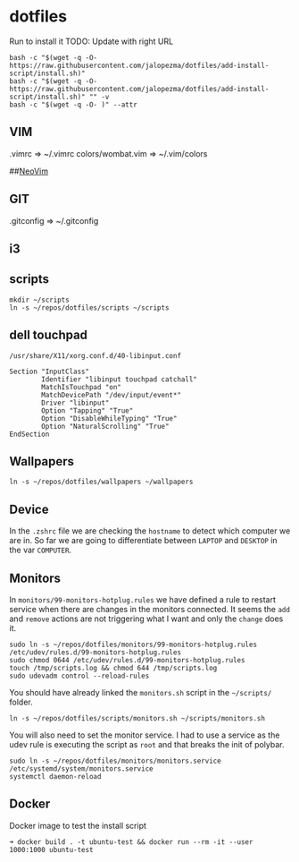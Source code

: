 # dotfiles

Run to install it
TODO: Update with right URL
```
bash -c "$(wget -q -O- https://raw.githubusercontent.com/jalopezma/dotfiles/add-install-script/install.sh)"
bash -c "$(wget -q -O- https://raw.githubusercontent.com/jalopezma/dotfiles/add-install-script/install.sh)" "" -v
bash -c "$(wget -q -O- )" --attr
```

## VIM
.vimrc => ~/.vimrc
colors/wombat.vim => ~/.vim/colors

##[NeoVim](nvim/README.md)

## GIT
.gitconfig => ~/.gitconfig

## i3

## scripts
```
mkdir ~/scripts
ln -s ~/repos/dotfiles/scripts ~/scripts
```

## dell touchpad

`/usr/share/X11/xorg.conf.d/40-libinput.conf`

```
Section "InputClass"
        Identifier "libinput touchpad catchall"
        MatchIsTouchpad "on"
        MatchDevicePath "/dev/input/event*"
        Driver "libinput"
        Option "Tapping" "True"
        Option "DisableWhileTyping" "True"
        Option "NaturalScrolling" "True"
EndSection
```

## Wallpapers
`ln -s ~/repos/dotfiles/wallpapers ~/wallpapers`

## Device
In the `.zshrc` file we are checking the `hostname` to detect which computer we are in.
So far we are going to differentiate between `LAPTOP` and `DESKTOP` in the var `COMPUTER`.

## Monitors

In `monitors/99-monitors-hotplug.rules` we have defined a rule to restart service when there are changes in the monitors connected.
It seems the `add` and `remove` actions are not triggering what I want and only the `change` does it.

```
sudo ln -s ~/repos/dotfiles/monitors/99-monitors-hotplug.rules /etc/udev/rules.d/99-monitors-hotplug.rules
sudo chmod 0644 /etc/udev/rules.d/99-monitors-hotplug.rules
touch /tmp/scripts.log && chmod 644 /tmp/scripts.log
sudo udevadm control --reload-rules 
```

You should have already linked the `monitors.sh` script in the `~/scripts/` folder.
```
ln -s ~/repos/dotfiles/scripts/monitors.sh ~/scripts/monitors.sh
```

You will also need to set the monitor service. I had to use a service as the udev rule is executing the script as `root` and that breaks the init of polybar.
```
sudo ln -s ~/repos/dotfiles/monitors/monitors.service /etc/systemd/system/monitors.service
systemctl daemon-reload
```

## Docker

Docker image to test the install script
```
➜ docker build . -t ubuntu-test && docker run --rm -it --user 1000:1000 ubuntu-test
```
